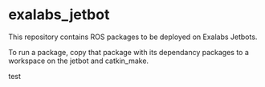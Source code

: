 # exalabs_jetbot

This repository contains ROS packages to be deployed on Exalabs Jetbots.

To run a package, copy that package with its dependancy packages to a workspace on the jetbot and catkin_make.

test
